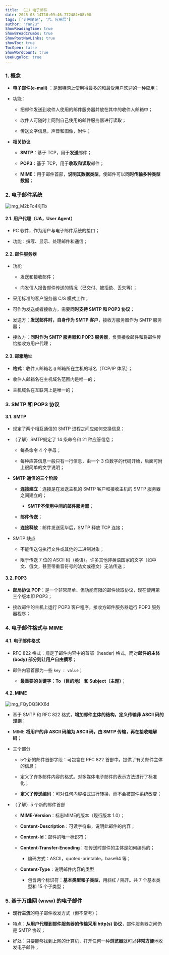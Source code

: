 ```yaml
---
title: （二）电子邮件
date: 2025-03-14T10:09:46.772484+08:00
tags: ['计网笔记', '六、应用层']
author: "Yan2u"
ShowReadingTime: true
ShowBreadCrumbs: true
ShowPostNavLinks: true
showToc: true
TocOpen: false
ShowWordCount: true
UseHugoToc: true
---
```


### 1. 概念

- **电子邮件(e-mail)** ：是因特网上使用得最多的和最受用户欢迎的一种应用；

- 功能：

	- 把邮件发送到收件人使用的邮件服务器并放在其中的收件人邮箱中；

	- 收件人可随时上网到自己使用的邮件服务器进行读取；

	- 传送文字信息，声音和图像，附件；

- **相关协议**

	- **SMTP**：基于 TCP，用于**发送**邮件；

	- **POP3**：基于 TCP，用于**收取和读取**邮件；

	- **MIME**：用于邮件首部，**说明其数据类型**，使邮件可以**同时传输多种类型数据**；

### 2. 电子邮件系统

![img_M2bFo4KjTb](https://cloudflare-imgbed-ajc.pages.dev/file/1741871810050_M2bFo4KjTb.png)

#### 2.1. 用户代理（UA，User Agent）

- PC 软件，作为用户与电子邮件系统的接口；

- 功能：撰写、显示、处理邮件和通信；

#### 2.2. 邮件服务器

- 功能

	- 发送和接收邮件；

	- 向发信人报告邮件传送的情况（已交付、被拒绝、丢失等）；

- 采用标准的客户服务器 C/S 模式工作；

- 可作为发送或者接收方，需要**同时支持 SMTP 和 POP3 协议**；

- 发送方：**发送邮件时，自身作为 SMTP 客户**，接收方服务器作为 SMTP 服务器；

- 接收方：**同时作为 SMTP 服务器和 POP3 服务器**，负责接收邮件和将邮件传给接收方用户代理；

#### 2.3. 邮箱地址

- **格式**：收件人邮箱名 `@` 邮箱所在主机的域名（TCP/IP 体系）；

- 收件人邮箱名在主机域名范围内是唯一的；

- 主机域名在互联网上是唯一的；

### 3. SMTP 和 POP3 协议

#### 3.1. SMTP

- 规定了两个相互通信的 SMTP 进程之间应如何交换信息；

- （了解）SMTP规定了 14 条命令和 21 种应答信息；

	- 每条命令 4 个字母；

	- 每种应答信息一般只有一行信息，由一个 3 位数字的代码开始，后面可附上很简单的文字说明；

- **SMTP 通信的三个阶段**

	- **连接建立**：连接是在发送主机的 SMTP 客户和接收主机的 SMTP 服务器之间建立的；

		- **SMTP不使用中间的邮件服务器**；

	- **邮件传送**；

	- **连接释放**：邮件发送宪毕后，SMTP 释放 TCP 连接；

- SMTP 缺点

	- 不能传送句执行文件或其他的二进制对象；

	- 限于传送 7 位的 ASCII 码（英语）。许多其他非英语国家的文字（如中文、俄文，甚至带重音符号的法文或德文）无法传送；

#### 3.2. POP3

- **邮局协议 POP**：是一个非常简单、但功能有限的邮件读取协议，现在使用第三个版本即 POP3；

- 接收邮件的主机上运行 POP3 客户程序，接收方邮件服务器运行 POP3 服务器程序；

### 4. 电子邮件格式与 MIME

#### 4.1. 电子邮件格式

- RFC 822 格式：规定了邮件内容中的首部（header) 格式，而对**邮件的主体 (body) 部分则让用户自由撰写**；

- 邮件内容首部为一些 `key : value`；

	- **最重要的关键字：To（目的地） 和 Subject（主题）**；

#### 4.2. MIME

![img_FQyDQ3KX6d](https://cloudflare-imgbed-ajc.pages.dev/file/1741871823813_FQyDQ3KX6d.png)

- 基于 SMTP 和 RFC 822 格式，**增加邮件主体的结构，定义传输非 ASCII 码的规则**；

- MIME **将用户的非 ASCII 码编为 ASCII 码，由 SMTP 传输，再在接收端解码**；

- 三个部分

	- 5个新的邮件首部字段：可包含在 RFC 822 首部中。提供了有关邮件主体的信息；

	- 定义了许多邮件内容的格式。对多媒体电子邮件的表示方法进行了标准化；

	- **定义了传送编码**：可对任何内容格式进行转换，而不会被邮件系统改变；

- （了解）5 个新的邮件首部

	- **MIME-Version**：标志MIME的版本（现行版本 1.0）；

	- **Content-Description**：可读字符串，说明此邮件的内容；

	- **Content-Id**：邮件的唯一标识符；

	- **Content-Transfer-Encoding**：在传送时邮件的主体是如何编码的；

		- 编码方式：ASCII，quoted-printable，base64 等；

	- **Content-Type**：说明邮件内容的类型

		- 包含两个标识符：**基本类型和子类型**，用斜杠 / 隔开。共 7 个基本类型和 15 个子类型；

### 5. 基于万维网 (www) 的电子邮件

- **现行主流**的电子邮件收发方式（但不常考）；

- 特点：**从用户代理到邮件服务器的传输采用 http(s) 协议**，邮件服务器之间仍是 SMTP 协议；

- 好处：只要能够找到上网的计算机，打开任何一种**浏览器**就可以**非常方便**地收发电子邮件；


